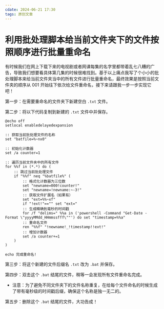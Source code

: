 ```yaml
---
cdate: 2024-06-21 17:30
tags: 原创文章 
---
```


# 利用批处理脚本给当前文件夹下的文件按照顺序进行批量重命名

有时候我们在网上下载下来的电视剧或者网课每集的名字里都带着乱七八糟的广告，导致我们想要看具体第几集的时候很难找到。基于以上痛点我写了个小小的批处理脚本来给当前文件夹当中的所有文件进行批量重命名，最终效果是按照当前文件夹的顺序从 001 开始往下依次给文件重命名，接下来请跟我一步一步实现它吧！

第一步：在需要重命名的文件夹下新建空白 `.txt` 文件。

第二步：将以下代码复制到新建的 `.txt` 文件中并保存。

```batch
@echo off
setlocal enabledelayedexpansion

:: 获取当前批处理文件的名称
set "batfile=%~nx0"

:: 初始化计数器
set /a counter=1

:: 遍历当前文件夹中的所有文件
for %%f in (*.*) do (
    :: 跳过当前批处理文件
    if "%%f" neq "%batfile%" (
        :: 格式化计数器为三位数
        set "newname=000!counter!"
        set "newname=!newname:~-3!"
        :: 获取文件扩展名（如果有）
        set "ext=%%~xf"
        if "!ext!"=="" set "ext="
        :: 生成精确到毫秒的时间戳
        for /f "delims=" %%a in ('powershell -Command "Get-Date -Format \"yyyyMMdd_HHmmssfff\""') do set "timestamp=%%a"
        :: 重命名文件
        ren "%%f" "!newname!_!timestamp!!ext!"
        :: 增加计数器
        set /a counter+=1
    )
)

echo 完成重命名!

```

第三步：将这个新建的文件后缀名 `.txt` 改为 `.bat` 并保存。

第四步：双击这个 `.bat` 结尾的文件，稍等一会发现所有文件重命名完成。

- 注意：为了避免不同文件夹下的文件名称重复，在给每个文件命名的时候生成了带有毫秒级的时间戳后缀，确保这个名称是独一无二的。

第五步：删除这个 `.bat` 结尾的文件，大功告成！